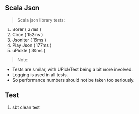 Scala Json
----------
>Scala json library tests:

1. Borer ( 37ms )
2. Circe ( 152ms )
3. Jsoniter ( 16ms )
4. Play Json ( 177ms )
5. uPickle ( 30ms )

>Note:
* Tests are similar, with UPicleTest being a bit more involved.
* Logging is used in all tests. 
* So performance numbers should not be taken too seriously.

Test
----
1. sbt clean test